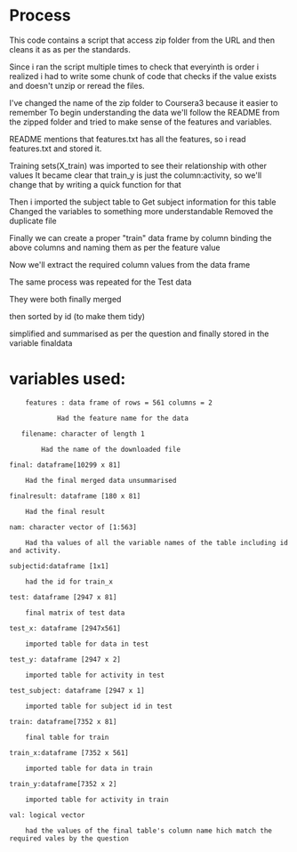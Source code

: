 # Process
This code contains a script that access zip folder from the URL and then cleans
it as as per the standards.

Since i ran the script multiple times to check that everyinth is order i realized
i had to write some chunk of code that checks if the value exists and doesn't unzip
or reread the files.

I've changed the name of the zip folder to Coursera3 because it easier to remember
To begin understanding the data we'll follow the README from the zipped folder and tried to make
sense of the features and variables.

README mentions that features.txt has all the features, so i read features.txt
and stored it.

Training sets(X_train) was imported to see their relationship with other values
It became clear that train_y is just the column:activity, so we'll change that
by writing a quick function for that

Then i imported the subject table to Get subject information for this table
Changed the variables to something more understandable
Removed the duplicate file

Finally we can create a proper "train" data frame by column binding the above columns
and naming them as per the feature value

Now we'll extract the required column values from the data frame

The same process was repeated for the Test data

They were both finally merged

then sorted by id (to make them tidy)

simplified and summarised as per the question and finally stored in the variable
finaldata

# variables used:

        features : data frame of rows = 561 columns = 2
        
                Had the feature name for the data
       
       filename: character of length 1
       
       		Had the name of the downloaded file
        
	final: dataframe[10299 x 81]
        
		Had the final merged data unsummarised
        
	finalresult: dataframe [180 x 81]
                
		Had the final result
        
	nam: character vector of [1:563]
        
		Had tha values of all the variable names of the table including id and activity.
        
	subjectid:dataframe [1x1] 
                
		had the id for train_x
        
	test: dataframe [2947 x 81]
        
		final matrix of test data
        
	test_x: dataframe [2947x561]
        
		imported table for data in test
        
	test_y: dataframe [2947 x 2]
        	
		imported table for activity in test
        
	test_subject: dataframe [2947 x 1] 
        
		imported table for subject id in test 
        
	train: dataframe[7352 x 81]
        
		final table for train
        
	train_x:dataframe [7352 x 561] 
        
		imported table for data in train
        
	train_y:dataframe[7352 x 2]
        
		imported table for activity in train
        
	val: logical vector
        
		had the values of the final table's column name hich match the required vales by the question
